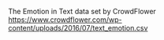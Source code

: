 The Emotion in Text data set by CrowdFlower https://www.crowdflower.com/wp-content/uploads/2016/07/text_emotion.csv


